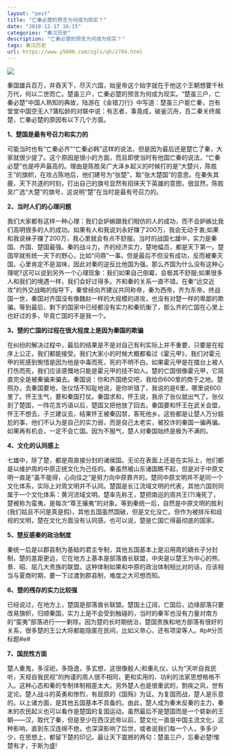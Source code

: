 ```yaml
---
layout: "post"
title: "亡秦必楚的预言为何成为现实？"
date: "2018-12-17 16:15"
categories: "秦汉历史"
description: "亡秦必楚的预言为何成为现实？"
tags: 秦汉历史
url: https://www.y5000.com/zgls/qh/2704.html
---
```






![](https://img.y5000.com/uploads/allimg/160526/4-1605261H22I14.jpg)

秦国雄兵百万，并吞天下，尽灭六国，始皇帝这个始字就在于他这个王朝想要千秋万代，何以二世而亡。楚虽三户，亡秦必楚的预言为何成为现实。“楚虽三户，亡秦必楚”中国人熟知的典故，陆游在《金错刀行》中写道：楚虽三户能亡秦，岂有堂堂中国空无人?蒲松龄的对联中说：有志者，事竟成，破釜沉舟，百二秦关终属楚，亡秦必楚的原因有以下几个方面。

**1、楚国是最有号召力和实力的**

可能当时也有“亡秦必齐”“亡秦必韩”这样的说法，但是因为最后还是楚亡了秦，大家就很少提了。这个原因是很小的方面，而且即使当时有他国亡秦的说法，“亡秦必楚”也是呼声最高的。理由是陈胜吴广大泽乡起义的时候打的是“大楚兴，陈胜王”的旗帜，在攻占陈地后，他们建号为“张楚”，取“张大楚国”的意思。在秦失其鹿，天下共逐的时刻，打出自己的旗号显然有招徕天下英雄的意图，很显然，陈胜吴广选“大楚”的旗号，这说明“楚”在当时是最有号召力的。

**2、当时人们的心理问题**

我们大家都有这样一种心理：我们会妒嫉跟我们相仿的人的成功，而不会妒嫉比我们高明很多的人的成功。如果有人和我说刘永好赚了200万，我会无动于衷;如果和我说袜子赚了200万，我心里就会有点不舒服。当时的战国七雄中，实力是秦国、齐国、楚国最强。秦的战斗力，齐的经济实力，楚地幅员，都是天下第一。楚国早就有统一天下的野心，比如“问鼎”一事。但是最后不但没有成功，反而被秦灭国，心里肯定不是滋味，因此对秦的逆反比他国为强。那么齐国为什么没有这种心理呢?这可以说到另外一个心理现象：我们如果自己倒霉，会极其不舒服;如果很多人和我们的境遇一样，我们会好过得多。齐和秦的关系一直不错。在秦“远交近攻”的外交战略的指导下，秦曾经向齐建议共同称帝，秦为西帝，齐为东帝。终战国一世，秦国对齐国没有像魏赵一样的大规模的进攻，也没有对楚一样的卑鄙的欺骗。等到最后，剩下的国家中已经都没有实力和秦抗衡了，那么齐的亡国在心里上也好过的多，毕竟亡国的不是我一个。

**3、楚的亡国的过程在很大程度上是因为秦国的欺骗**

在纠纷的解决过程中，最后的结果是不是对自己有利实际上并不重要，只要是在程序上公正，我们都能接受。我们大家小的时候大概都看过《霍元甲》，我们对霍元甲的死感到惋惜是因为他是中毒而死，死的不明不白。如果霍元甲是在擂台上被人打伤而死，我们应该感慨地只能是霍元甲的技不如人。楚的亡国很像霍元甲，它简直完全是被秦骗来骗去。秦国说：你和齐国绝交吧，我给你600里的商于之地。楚照办，去秦国要地，张仪恬不知耻地说，是你听错了，我说的是6里，哪里说600里了。怀王生气，要和秦国打仗。秦国求和，怀王说，我杀了张仪就出气了。张仪到了楚国，一阵花言巧语以后，楚国又把他放了回去。秦国要和怀王在武关会盟，怀王不想去，子兰建议去，结果怀王被秦囚禁，客死他乡。这些都是让楚人万分尴尬的事，他们不认为是自己的实力弱，而是自己太老实，被狡诈的秦国一骗再骗。如果再有机会，一定不会亡国。因为不服气，楚人对秦国始终是极为不满的。

**4、文化的认同感上**

七雄中，除了楚，都是周直接分封的诸侯国。无论在表面上还是在实际上，他们都是以维护周的中原正统文化为己任的。秦虽然被山东诸国瞧不起，但是对于中原文明一直是“虽不能得，心向往之”是努力向中原靠齐的。楚同中原文明并不是同一个文化体系，实际上对周文明并不认同。楚国是长江流域文明的代表，其他六国则同属于一个文化体系：黄河流域文明。楚率先称王，楚把南巡的周共王(?)淹死了，楚被称为蛮夷，是每次“尊王攘夷”的对象。等到秦统一后，自然是中原文明的胜利(我们姑且不问是真是假)，其他五国虽然国破，但是文化没亡。但作为被排斥和歧视的文明，楚在文化方面没有认同感。也可以说，楚是亡国亡得最彻底的国家。

**5、楚反感秦的政治制度**

秦统一后是以郡县制为基础的君主专制，其他五国基本上是沿用周的嫡长子分封制，楚的差距更远，它在地方上基本是部落酋长联盟，中央是以楚王为中心的熊、景、昭、屈几大贵族的联盟。这种体制如果和中原的政治体制相比对的话，应该相当与夏商时期，要一下过渡到郡县制，难度之大可想而知。

**6、楚的残存的实力比较强**

已经说过，在地方上，楚国是部落酋长联盟。楚国土辽阔，亡国后，边缘部落只要改易旗帜，归顺秦国，实力上是不会受到触碰的，当时的秦军也没有力量对南方的“蛮夷”部落进行一一剿除。因为楚的长时期统治，楚国贵族和地方部落有很好的关系，很多楚的王公大将都能隐匿在民间，比如义帝心，还有项梁等人。#p#分页标题#e#

**7、国民性方面**

楚人重鬼，多淫祀，多隐逸，多玄想，这很像殷人;和重礼仪，认为“天听自我民听，天视自我民视”的拘谨的周人很不相同，更和实用的、功利的法家思想格格不入。这种心态和秦的专制体制相差太大。另外楚人也是很重武的，剽疾之风，世有定论。楚人战斗的英勇和惨烈，有屈原的《国殇》为证。为复国而战，楚人是乐意的。以上诸方面，是其他五国基本不具备的。由此，楚人成为秦末反秦的主力，秦末的农民起义也可以看作是楚国的复国运动。虽然最后不是楚国而是一个崭新的王朝——汉，取代了秦，但是至少在西汉武帝以前，楚文化一直是中国主流文化，这种影响，直到东汉连绵不绝，也深深影响了后世，或者说我们每一个人，多多少少，在思想上，都留下楚的印记。最让天下震撼的两句：楚虽三户，忘秦必楚!惟楚有才，于斯为盛!
